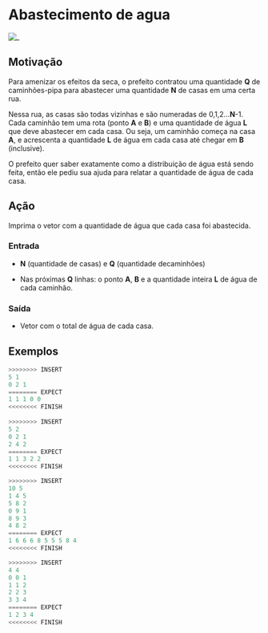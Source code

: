 # Abastecimento de agua

![_](https://raw.githubusercontent.com/qxcodefup/arcade/master/base/agua/cover.jpg)

## Motivação

Para amenizar os efeitos da seca, o prefeito contratou uma quantidade **Q** de caminhões-pipa para abastecer uma quantidade **N** de casas em uma certa rua.

Nessa rua, as casas são todas vizinhas e são numeradas de 0,1,2...**N**\-1.  
Cada caminhão tem uma rota (ponto **A** e **B**) e uma quantidade de água **L** que deve abastecer em cada casa. Ou seja, um caminhão começa na casa **A**, e acrescenta  a quantidade **L** de água em cada casa até chegar em **B** (inclusive).

O prefeito quer saber exatamente como a distribuição de água está sendo feita, então ele pediu sua ajuda para relatar a quantidade de água de cada casa.

## Ação

Imprima o vetor com a quantidade de água que cada casa foi abastecida.

### Entrada

* **N** (quantidade de casas) e **Q** (quantidade decaminhões)

* Nas próximas **Q** linhas: o ponto **A**, **B** e a quantidade inteira **L** de água de cada caminhão.

### Saída

* Vetor com o total de água de cada casa.

## Exemplos

``` py
>>>>>>>> INSERT
5 1
0 2 1  
======== EXPECT
1 1 1 0 0
<<<<<<<< FINISH
  
>>>>>>>> INSERT
5 2
0 2 1
2 4 2
======== EXPECT
1 1 3 2 2
<<<<<<<< FINISH
```

```py
>>>>>>>> INSERT
10 5
1 4 5
5 8 2
0 9 1
8 9 3
4 8 2
======== EXPECT
1 6 6 6 8 5 5 5 8 4
<<<<<<<< FINISH
```

```py
>>>>>>>> INSERT
4 4
0 0 1
1 1 2
2 2 3
3 3 4  
======== EXPECT
1 2 3 4
<<<<<<<< FINISH
```
